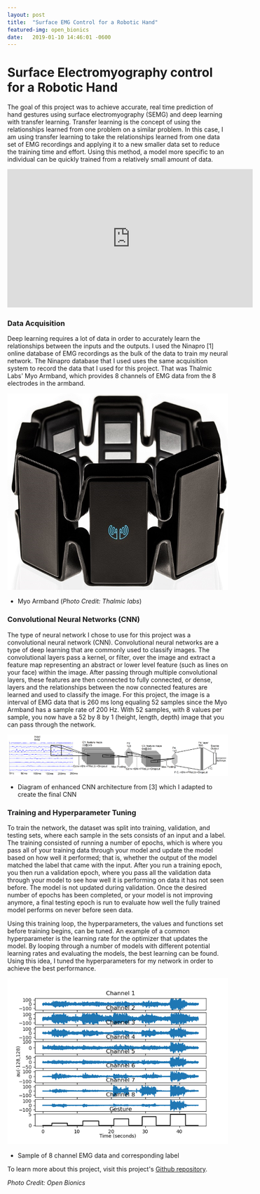 ```yaml
---
layout: post
title:  "Surface EMG Control for a Robotic Hand"
featured-img: open_bionics
date:   2019-01-10 14:46:01 -0600
---
```


# Surface Electromyography control for a Robotic Hand

The goal of this project was to achieve accurate, real time prediction of hand gestures using surface electromyography (SEMG) and deep learning with transfer learning. Transfer learning is the concept of using the relationships learned from one problem on a similar problem. In this case, I am using transfer learning to take the relationships learned from one data set of EMG recordings and applying it to a new smaller data set to reduce the training time and effort. Using this method, a model more specific to an individual can be quickly trained from a relatively small amount of data.

<iframe width="560" height="315" src="https://www.youtube.com/embed/uckYHXjnjIc" frameborder="0" allow="accelerometer; autoplay; encrypted-media; gyroscope; picture-in-picture" allowfullscreen></iframe>


### Data Acquisition

Deep learning requires a lot of data in order to accurately learn the relationships between the inputs and the outputs. I used the Ninapro [1] online database of EMG recordings as the bulk of the data to train my neural network. The Ninapro database that I used uses the same acquisition system to record the data that I used for this project. That was Thalmic Labs' Myo Armband, which provides 8 channels of EMG data from the 8 electrodes in the armband.

![Myo Armband](assets/img/posts/myo-front-view.jpg)
* Myo Armband (*Photo Credit: Thalmic labs*)

### Convolutional Neural Networks (CNN)

The type of neural network I chose to use for this project was a convolutional neural network (CNN). Convolutional neural networks are a type of deep learning that are commonly used to classify images. The convolutional layers pass a kernel, or filter, over the image and extract a feature map representing an abstract or lower level feature (such as lines on your face) within the image. After passing through multiple convolutional layers, these features are then connected to fully connected, or dense, layers and the relationships between the now connected features are learned and used to classify the image. For this project, the image is a interval of EMG data that is 260 ms long equaling 52 samples since the Myo Armband has a sample rate of 200 Hz. With 52 samples, with 8 values per sample, you now have a 52 by 8 by 1 (height, length, depth) image that you can pass through the network.

![Example CNN](assets/img/posts/sample_CNN.png)
* Diagram of enhanced CNN architecture from [3] which I adapted to create the final CNN


### Training and Hyperparameter Tuning

To train the network, the dataset was split into training, validation, and testing sets, where each sample in the sets consists of an input and a label. The training consisted of running a number of epochs, which is where you pass all of your training data through your model and update the model based on how well it performed; that is, whether the output of the model matched the label that came with the input. After you run a training epoch, you then run a validation epoch, where you pass all the validation data through your model to see how well it is performing on data it has not seen before. The model is not updated during validation. Once the desired number of epochs has been completed, or your model is not improving anymore, a final testing epoch is run to evaluate how well the fully trained model performs on never before seen data.

Using this training loop, the hyperparameters, the values and functions set before training begins, can be tuned. An example of a common hyperparameter is the learning rate for the optimizer that updates the model. By looping through a number of models with different potential learning rates and evaluating the models, the best learning can be found. Using this idea, I tuned the hyperparameters for my network in order to achieve the best performance.

![Example data](assets/img/posts/emg_gesture_id_1cycle.png)
* Sample of 8 channel EMG data and corresponding label

To learn more about this project, visit this project's [Github repository](https://github.com/rschloen/semg_control).


*Photo Credit: Open Bionics*
